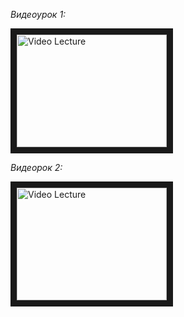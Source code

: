 _Видеоурок 1:_

<a href="http://www.youtube.com/watch?feature=player_embedded&v=sJpvz73OG_E
" target="_blank"><img src="http://img.youtube.com/vi/sJpvz73OG_E/0.jpg" 
alt="Video Lecture" width="240" height="180" border="10" /></a>

_Видеорок 2:_

<a href="http://www.youtube.com/watch?feature=player_embedded&v=8_qXYQlA4RU
" target="_blank"><img src="http://img.youtube.com/vi/8_qXYQlA4RU/0.jpg" 
alt="Video Lecture" width="240" height="180" border="10" /></a>
